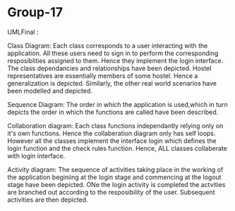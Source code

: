 Group-17
========
UMLFinal :

Class Diagram:
Each class corresponds to a user interacting with the application. All these users need to sign in to perform the corresponding resposiblities assigned to them. Hence they implement the login interface. The class dependancies and relationships have been depicted. Hostel representatives are essentially members of some hostel. Hence a generalization is depicted. Similarly, the other real world scenarios have been modelled and depicted.

Sequence Diagram:
The order in which the application is used,which in turn depicts the order in which the functions are called have been described.

Collaboration diagram:
Each class functions independantly relying only on it's own functions. Hence the collaberation diagram only has self loops.
However all the classes implement the interface login which defines the login function and the check rules function. Hence, ALL classes collaberate with login interface. 

Activity diagram:
The sequence of activities taking place in the working of the application beginiing at the login stage and commencing at the logout stage have been depicted. ONe the login activity is completed the actvities are branched out according to the resposibility of the user. Subsequent activities are then depicted.
